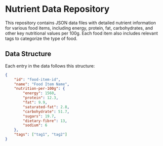 # Nutrient Data Repository

This repository contains JSON data files with detailed nutrient information for various food items, including energy, protein, fat, carbohydrates, and other key nutritional values per 100g. Each food item also includes relevant tags to categorize the type of food.

## Data Structure

Each entry in the data follows this structure:

```json
{
    "id": "food-item-id",
    "name": "Food Item Name",
    "nutrition-per-100g": {
        "energy": 1560,
        "protein": 12.3,
        "fat": 9.9,
        "saturated-fat": 2.8,
        "carbohydrate": 51.7,
        "sugars": 19.7,
        "dietary-fibre": 13,
        "sodium": 6
    },
    "tags": ["tag1", "tag2"]
}
